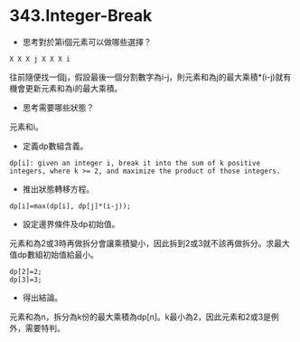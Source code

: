 # 343.Integer-Break

- 思考對於第i個元素可以做哪些選擇？

```
X X X j X X X i
```

往前隨便找一個j，假設最後一個分割數字為i-j，則元素和為j的最大乘積*(i-j)就有機會更新元素和為i的最大乘積。

- 思考需要哪些狀態？

元素和i。

- 定義dp數組含義。

```
dp[i]: given an integer i, break it into the sum of k positive integers, where k >= 2, and maximize the product of those integers.
```

- 推出狀態轉移方程。

```
dp[i]=max(dp[i], dp[j]*(i-j));
```

- 設定邊界條件及dp初始值。

元素和為2或3時再做拆分會讓乘積變小，因此拆到2或3就不該再做拆分。求最大值dp數組初始值給最小。

```
dp[2]=2;
dp[3]=3;
```

- 得出結論。

元素和為n，拆分為k份的最大乘積為dp[n]。k最小為2，因此元素和2或3是例外，需要特判。
